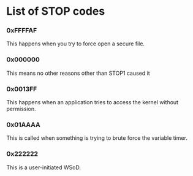 # List of STOP codes
### 0xFFFFAF
This happens when you try to force open a secure file.
### 0x000000
This means no other reasons other than STOP1 caused it
### 0x0013FF
This happens when an application tries to access the kernel without permission.
### 0x01AAAA
This is called when something is trying to brute force the variable timer.
### 0x222222
This is a user-initiated WSoD.

